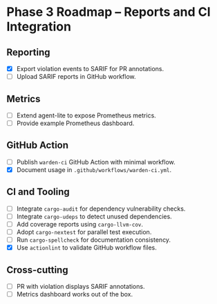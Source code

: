 # Phase 3 Roadmap – Reports and CI Integration

## Reporting
- [x] Export violation events to SARIF for PR annotations.
- [ ] Upload SARIF reports in GitHub workflow.

## Metrics
- [ ] Extend agent-lite to expose Prometheus metrics.
- [ ] Provide example Prometheus dashboard.

## GitHub Action
- [ ] Publish `warden-ci` GitHub Action with minimal workflow.
- [x] Document usage in `.github/workflows/warden-ci.yml`.

## CI and Tooling
- [ ] Integrate `cargo-audit` for dependency vulnerability checks.
- [ ] Integrate `cargo-udeps` to detect unused dependencies.
- [ ] Add coverage reports using `cargo-llvm-cov`.
- [ ] Adopt `cargo-nextest` for parallel test execution.
- [ ] Run `cargo-spellcheck` for documentation consistency.
- [x] Use `actionlint` to validate GitHub workflow files.

## Cross-cutting
- [ ] PR with violation displays SARIF annotations.
- [ ] Metrics dashboard works out of the box.
